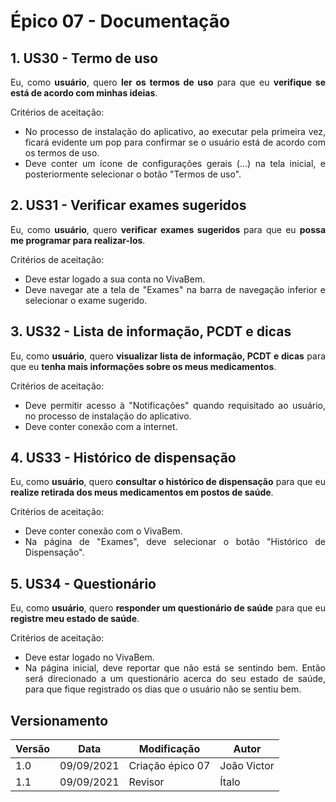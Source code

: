 # Épico 07 - Documentação

## 1. US30 - Termo de uso

<div style="text-align: justify">
Eu, como <b>usuário</b>, quero <b>ler os termos de uso</b> para que eu <b>verifique se está de acordo com minhas ideias</b>.
</div>

Critérios de aceitação:

- <div style="text-align: justify">No processo de instalação do aplicativo, ao executar pela primeira vez, ficará evidente um pop para confirmar se o usuário está de acordo com os termos de uso.</div>
- <div style="text-align: justify">Deve conter um ícone de configurações gerais (...) na tela inicial, e posteriormente selecionar o botão "Termos de uso".</div>

## 2. US31 - Verificar exames sugeridos

<div style="text-align: justify">
Eu, como <b>usuário</b>, quero <b>verificar exames sugeridos </b>para que eu <b>possa me programar para realizar-los</b>.
</div>

Critérios de aceitação:

- <div style="text-align: justify">Deve estar logado a sua conta no VivaBem.</div>
- <div style="text-align: justify">Deve navegar ate a tela de "Exames" na barra de navegação inferior e selecionar o exame sugerido.</div>

## 3. US32 - Lista de informação, PCDT e dicas

<div style="text-align: justify">
Eu, como <b>usuário</b>, quero <b>visualizar lista de informação, PCDT e dicas</b> para que eu <b>tenha mais informações sobre os meus medicamentos</b>.
</div>

Critérios de aceitação:

- <div style="text-align: justify">Deve permitir acesso à "Notificações" quando requisitado ao usuário, no processo de instalação do aplicativo.</div>
- <div style="text-align: justify">Deve conter conexão com a internet.</div>

## 4. US33 -  Histórico de dispensação

<div style="text-align: justify">
Eu, como <b>usuário</b>, quero <b> consultar o histórico de dispensação</b> para que eu <b>realize retirada dos meus medicamentos em postos de saúde</b>.
</div>

Critérios de aceitação:

- <div style="text-align: justify">Deve conter conexão com o VivaBem.</div>
- <div style="text-align: justify">Na página de "Exames", deve selecionar o botão "Histórico de Dispensação".</div>

## 5. US34 -  Questionário

<div style="text-align: justify">
Eu, como <b>usuário</b>, quero <b> responder um questionário de saúde</b> para que eu <b>registre meu estado de saúde</b>.
</div>

Critérios de aceitação:

- <div style="text-align: justify">Deve estar logado no VivaBem.</div>
- <div style="text-align: justify">Na página inicial, deve reportar que não está se sentindo bem. Então será direcionado a um questionário acerca do seu estado de saúde, para que fique registrado os dias que o usuário não se sentiu bem.</div>

## Versionamento
| Versão | Data | Modificação | Autor |
|--|--|--|--|
| 1.0 | 09/09/2021 | Criação épico 07 | João Victor |
| 1.1 | 09/09/2021 | Revisor | Ítalo |